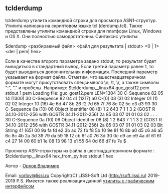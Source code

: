 tclderdump
------
tclderdump утилита командной строки для просмотра ASN1-структур.
Утилита написана на скриптовом языке tcl (derdump.tcl).
Также представлены утилиты командной строки для платформ Linux, Windows и OS X. 
Они полностью самодостаточны.
Синтаксис утилиты:

$derdump <разбираемый файл> <файл для результата | stdout> <0 | 1> <der | pem| hex> 

Если в качестве второго параметра задано stdout, то результат будет выводиться в стандартный вывод.
Если третий параметр равен 1, то будет выводиться дополнительная информация.
Последний параметр указывает на формат файла. Отметим, что вшестнадцатеричном формате 
могут присутствовать спецсимволя \n, \t, \r, а также символы ":", "." и пробелы.
Например:
$tclderdump__linux64  guc_gost12.pem stdout 1 pem
Loading file: guc_gost12.pem
LEN=1304
30 C-Sequence  82 05 14 (1300)
   30 C-Sequence  82 04 c1 (1217)
      a0 C-[0]  03 (3)
         02 Integer  01 (1)
            02 
      02 Integer  10 (16)
         4e 6d 47 8b 26 f2 7d 65 7f 76 8e 02 5c e3 d3 93 
      30 C-Sequence  0a (10)
         06 Object Identifier  08 (8)
            1 2 643 7 1 1 3 2 (GOST R 34.10-2012-256 with GOSTR 34.11-2012-256)
            2a 85 03 07 01 01 03 02 
. . .
   30 C-Sequence  0a (10)
      06 Object Identifier  08 (8)
         1 2 643 7 1 1 3 2 (GOST R 34.10-2012-256 with GOSTR 34.11-2012-256)
         2a 85 03 07 01 01 03 02 
   03 Bit String  41 (65)
      00 9a fa fd e2 3b ac 72 fb f8 5b 10 9e 81 f6 8b a0 d5 c6 a6 a5 6c 
      8c 4b 2a 3d 39 79 da 59 18 f2 cb 6f a0 76 3d 30 0c c9 ae e9 4a df 
      61 6f c4 27 14 00 60 b1 1e 08 13 98 13 e1 55 64 0d 66 d7 fe 7e 
$

Просмотр ASN-структуры из файла в шестнадцатеричном формате :
$tclderdump__linux64 hex_from_py.hex  stdout 1 hex

Автор - [Орлов Владимир](http://museum.lissi-crypto.ru/)

Email: vorlov@lissi.ru
Copyright(C) LISSI-Soft Ltd (http://soft.lissi.ru) 2019-2019
P.S. Имеется также реализация данной [утилиты с графическим интерфейсом](https://habr.com/ru/post/468817/)
